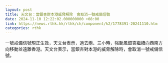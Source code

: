 ```yaml
---
layout: post
title: 天文台：當銀杏對本港威脅解除　會取消一號戒備信號
date: 2024-11-10 12:22:02.000000000 +08:00
link: https://news.rthk.hk/rthk/ch/component/k2/1778391-20241110.htm
categories: rthk
---
```


一號戒備信號現正生效，天文台表示，過去兩、三小時，強颱風銀杏繼續向西南方向移動並遠離香港。天文台表示，當銀杏對本港的威脅解除時，會取消一號戒備信號。

